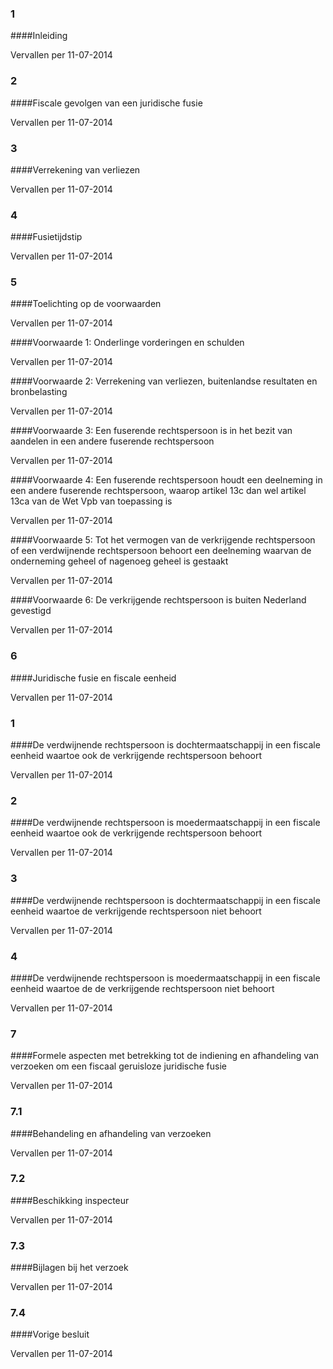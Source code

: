 <meta http-equiv='Content-Type' content='text/html; charset=utf-8' />

### 1  

####Inleiding

Vervallen per 11-07-2014 

### 2  

####Fiscale gevolgen van een juridische fusie

Vervallen per 11-07-2014 

### 3  

####Verrekening van verliezen

Vervallen per 11-07-2014 

### 4  

####Fusietijdstip

Vervallen per 11-07-2014 

### 5  

####Toelichting op de voorwaarden

Vervallen per 11-07-2014 

####Voorwaarde 1: Onderlinge vorderingen en schulden

Vervallen per 11-07-2014 

####Voorwaarde 2: Verrekening van verliezen, buitenlandse resultaten en bronbelasting

Vervallen per 11-07-2014 

####Voorwaarde 3: Een fuserende rechtspersoon is in het bezit van aandelen in een andere fuserende rechtspersoon

Vervallen per 11-07-2014 

####Voorwaarde 4: Een fuserende rechtspersoon houdt een deelneming in een andere fuserende rechtspersoon, waarop artikel 13c dan wel artikel 13ca van de Wet Vpb van toepassing is

Vervallen per 11-07-2014 

####Voorwaarde 5: Tot het vermogen van de verkrijgende rechtspersoon of een verdwijnende rechtspersoon behoort een deelneming waarvan de onderneming geheel of nagenoeg geheel is gestaakt

Vervallen per 11-07-2014 

####Voorwaarde 6: De verkrijgende rechtspersoon is buiten Nederland gevestigd

Vervallen per 11-07-2014 

### 6  

####Juridische fusie en fiscale eenheid

Vervallen per 11-07-2014 

### 1  

####De verdwijnende rechtspersoon is dochtermaatschappij in een fiscale eenheid waartoe ook de verkrijgende rechtspersoon behoort

Vervallen per 11-07-2014 

### 2  

####De verdwijnende rechtspersoon is moedermaatschappij in een fiscale eenheid waartoe ook de verkrijgende rechtspersoon behoort

Vervallen per 11-07-2014 

### 3  

####De verdwijnende rechtspersoon is dochtermaatschappij in een fiscale eenheid waartoe de verkrijgende rechtspersoon niet behoort

Vervallen per 11-07-2014 

### 4  

####De verdwijnende rechtspersoon is moedermaatschappij in een fiscale eenheid waartoe de de verkrijgende rechtspersoon niet behoort

Vervallen per 11-07-2014 

### 7  

####Formele aspecten met betrekking tot de indiening en afhandeling van verzoeken om een fiscaal geruisloze juridische fusie

Vervallen per 11-07-2014 

### 7.1  

####Behandeling en afhandeling van verzoeken

Vervallen per 11-07-2014 

### 7.2  

####Beschikking inspecteur

Vervallen per 11-07-2014 

### 7.3  

####Bijlagen bij het verzoek

Vervallen per 11-07-2014 

### 7.4  

####Vorige besluit

Vervallen per 11-07-2014 

